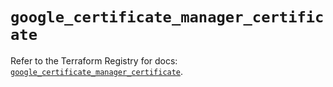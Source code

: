# `google_certificate_manager_certificate`

Refer to the Terraform Registry for docs: [`google_certificate_manager_certificate`](https://registry.terraform.io/providers/hashicorp/google/5.33.0/docs/resources/certificate_manager_certificate).
